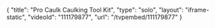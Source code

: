 {
    "title": "Pro Caulk Caulking Tool Kit",
    "type": "solo",
    "layout": "iframe-static",
    "videoId": "111179877",
    "url": "\/tvpembed\/111179877"
}